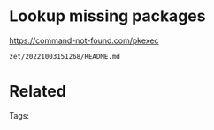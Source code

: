 # Lookup missing packages
https://command-not-found.com/pkexec

` zet/20221003151268/README.md `

# Related


Tags:

    
